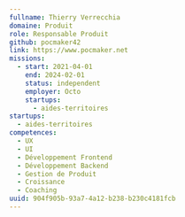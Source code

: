 ```yaml
---
fullname: Thierry Verrecchia
domaine: Produit
role: Responsable Produit
github: pocmaker42
link: https://www.pocmaker.net
missions:
  - start: 2021-04-01
    end: 2024-02-01
    status: independent
    employer: Octo
    startups:
      - aides-territoires
startups:
  - aides-territoires
competences:
  - UX
  - UI
  - Développement Frontend
  - Développement Backend
  - Gestion de Produit
  - Croissance
  - Coaching
uuid: 904f905b-93a7-4a12-b238-b230c4181fcb
---
```

